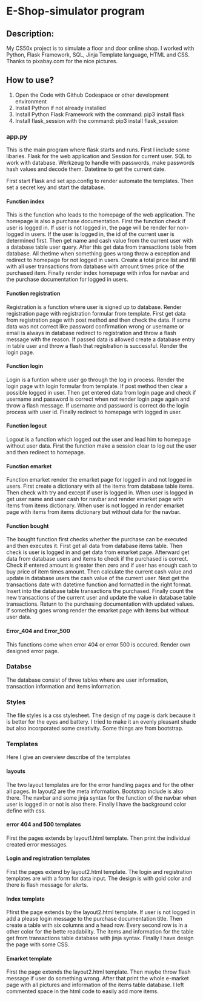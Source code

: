 # E-Shop-simulator program

## Description:

My CS50x project is to simulate a floor and door online shop. I
worked with Python, Flask Framework, SQL, Jinja Template language, HTML
and CSS. Thanks to pixabay.com for the nice pictures.


## How to use?
1. Open the Code with Github Codespace or other development environment
2. Install Python if not already installed
3. Install Python Flask Framework with the command: pip3 install flask
4. Install flask_session with the command: pip3 install flask_session 

### app.py

This is the main program where flask starts and runs.
First I include some libaries. Flask for the web application and
Session for current user. SQL to work with database. Werkzeug to
handle with passwords, make passwords hash values and decode them.
Datetime to get the current date.

First start Flask and set app.config to render automate the
templates. Then set a secret key and start the database.

#### Function index

This is the function who leads to the homepage of the web
application. The homepage is also a purchase documentation.
First the function check if user is logged in. If user is not logged
in, the page will be render for non-logged in users.
If the user is logged in, the id of the current user is
determined first. Then get name and cash value from the current
user with a database table user query. After this get data from
transactions table from database. All thetime when something goes
wrong throw a exception and redirect to homepage for not logged in
users. Create a total price list and fill with all user transactions
from database with amount times price of the purchased item. Finally
render index homepage with infos for navbar and the purchase
documentation for logged in users.

#### Function registration

Registration is a function where user is signed up to database.
Render registration page with registration formular from template.
First get data from registration page with post method and then
check the data. If some data was not correct like password
confirmation wrong or username or email is always in database
redirect to registration and throw a flash message with the reason.
If passed data is allowed create a database entry in table user and
throw a flash that registration is successful. Render the login page.

#### Function login

Login is a funtion where user go through the log in process.
Render the login page with login formular from template.
If post method then clear a possible logged in user. Then get
entered data from login page and check if username and password is
correct when not render login page again and throw a flash message.
If username and password is correct do the login process with user
id. Finally redirect to homepage with logged in user.

#### Function logout

Logout is a function which logged out the user and lead him to
homepage without user data. First the function make a session clear
to log out the user and then redirect to homepage.

#### Function emarket

Function emarket render the emarket page for logged in and not logged
in users. First create a dictionary with all the items from database
table items. Then check with try and except if user is logged in.
When user is logged in get user name and user cash for navbar and
render emarket page with items from items dictionary. When user is
not logged in render emarket page with items from items dictionary
but without data for the navbar.

#### Function bought

The bought function first checks whether the purchase can be
executed and then executes it.
First get all data from database items table. Then check is user
is logged in and get data from emarket page. Afterward get data
from database users and items to check if the purchased is correct.
Check if entered amount is greater then zero and if user has enough
cash to buy price of item times amount. Then calculate the current
cash value and update in database users the cash value of the
current user. Next get the transactions date with datetime function
and formatted in the right format. Insert into the database table
transactions the purchased. Finally count the new transactions of the
current user and update the value in database table transactions.
Return to the purchasing documentation with updated values. If
something goes wrong render the emarket page with items but without
user data.

#### Error_404 and Error_500

This functions come when error 404 or error 500 is occured. Render
own designed error page.


### Databse

The database consist of three tables where are user information,
transaction information and items information.


### Styles

The file styles is a css stylesheet. The design of my page is dark
because it is better for the eyes and battery. I tried to make it an
evenly pleasant shade but also incorporated some creativity. Some
things are from bootstrap.


### Templates

Here I give an overview describe of the templates

#### layouts

The two layout templates are for the error handling pages and for
the other all pages. In layout2 are the meta information. Bootstrap
include is also there. The navbar and some jinja syntax for the
function of the navbar when user is logged in or not is also there.
Finally I have the background color define with css.

#### error 404 and 500 templates

First the pages extends by layout1.html template.
Then print the individual created error messages.

#### Login and registration templates

First the pages extend by layout2.html template.
The login and registration templates are with a form for data input.
The design is with gold color and there is flash message for alerts.

#### Index template

Ffirst the page extends by the layout2.html template.
If user is not logged in add a please login message to the purchase
documentation title. Then create a table with six columns and a head
row. Every second row is in a other color for the bette readability.
The items and information for the table get from transactions table
database with jinja syntax. Finally I have design the page with some
CSS.

#### Emarket template

First the page extends the layout2.html template.
Then maybe throw flash message if user do something wrong.
After that print the whole e-market page with all pictures
and information of the items table database. I left commented
space in the html code to easily add more items. 
